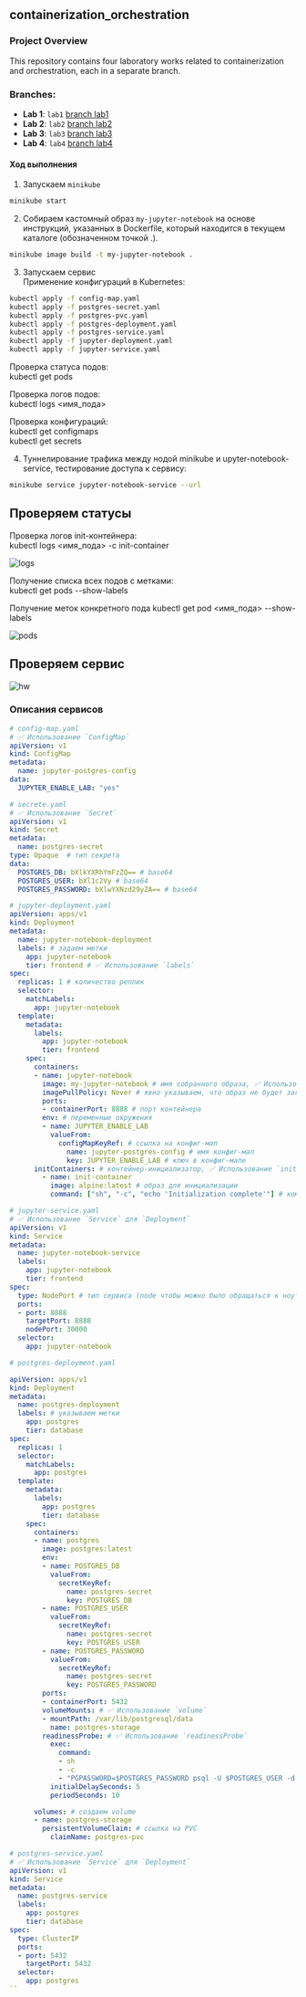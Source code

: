 ## containerization_orchestration

### Project Overview

This repository contains four laboratory works related to containerization and orchestration, each in a separate branch.

### Branches:

- **Lab 1**: `lab1` [branch lab1 ](https://github.com/alexiv-tn65/containerization_orchestration/tree/lab1)
- **Lab 2**: `lab2` [branch lab2 ](https://github.com/alexiv-tn65/containerization_orchestration/tree/lab2)
- **Lab 3**: `lab3` [branch lab3 ](https://github.com/alexiv-tn65/containerization_orchestration/tree/lab3)
- **Lab 4**: `lab4` [branch lab4 ](https://github.com/alexiv-tn65/containerization_orchestration/tree/lab4)

#### Ход выполнения

1. Запускаем `minikube`

```bash
minikube start
```

2. Собираем кастомный образ `my-jupyter-notebook` на основе инструкций, указанных в Dockerfile, который находится в текущем каталоге (обозначенном точкой .).

```bash
minikube image build -t my-jupyter-notebook .
```

3. Запускаем сервис  
Применение конфигураций в Kubernetes:   

```bash
kubectl apply -f config-map.yaml
kubectl apply -f postgres-secret.yaml
kubectl apply -f postgres-pvc.yaml
kubectl apply -f postgres-deployment.yaml
kubectl apply -f postgres-service.yaml
kubectl apply -f jupyter-deployment.yaml
kubectl apply -f jupyter-service.yaml
```  

Проверка статуса подов:  
kubectl get pods  

Проверка логов подов:   
kubectl logs <имя_пода>  

Проверка конфигураций:    
kubectl get configmaps    
kubectl get secrets   

4. Туннелирование трафика между нодой minikube и upyter-notebook-service, тестирование доступа к сервису:  

```bash
minikube service jupyter-notebook-service --url 
```


## Проверяем статусы   


Проверка логов init-контейнера:    
kubectl logs <имя_пода> -c init-container   


![logs](img/get_logs.png)   

Получение списка всех подов с метками:    
kubectl get pods --show-labels    

Получение меток конкретного пода
kubectl get pod <имя_пода> --show-labels

![pods](img/get_pods.png)

## Проверяем сервис

![hw](img/hallo_world.png)

<!-- ## полный листинк команд для запуска

```bash
minikube start
minikube image build -t my-jupyter-notebook .
kubectl apply -f configmap.yaml
kubectl apply -f secret.yaml
kubectl apply -f init-deployment.yaml
kubectl apply -f postgres-deployment.yaml
kubectl apply -f app-deployment.yaml
kubectl apply -f service.yaml
``` -->

### Описания сервисов

```yaml
# config-map.yaml
# ✅ Использование `ConfigMap`
apiVersion: v1
kind: ConfigMap
metadata:
  name: jupyter-postgres-config
data:
  JUPYTER_ENABLE_LAB: "yes"
```

```yaml
# secrete.yaml
# ✅ Использование `Secret`
apiVersion: v1
kind: Secret
metadata:
  name: postgres-secret
type: Opaque  # тип секрета
data:
  POSTGRES_DB: bXlkYXRhYmFzZQ== # base64
  POSTGRES_USER: bXl1c2Vy # base64
  POSTGRES_PASSWORD: bXlwYXNzd29yZA== # base64
```

```yaml
# jupyter-deployment.yaml
apiVersion: apps/v1
kind: Deployment
metadata:
  name: jupyter-notebook-deployment
  labels: # задаем метки
    app: jupyter-notebook
    tier: frontend # ✅ Использование `labels`
spec:
  replicas: 1 # количество реплик
  selector:
    matchLabels:
      app: jupyter-notebook
  template:
    metadata:
      labels:
        app: jupyter-notebook
        tier: frontend
    spec:
      containers:
      - name: jupyter-notebook
        image: my-jupyter-notebook # имя собранного образа, ✅ Использование кастомного образа (`my-jupyter-notebook`)
        imagePullPolicy: Never # явно указываем, что образ не будет загружаться из реестра
        ports:
        - containerPort: 8888 # порт контейнера
        env: # переменные окружения
        - name: JUPYTER_ENABLE_LAB
          valueFrom:
            configMapKeyRef: # ссылка на конфиг-мап
              name: jupyter-postgres-config # имя конфиг-мап
              key: JUPYTER_ENABLE_LAB # ключ в конфиг-мапе
      initContainers: # контейнер-инициализатор, ✅ Использование `initContainers`
        - name: init-container
          image: alpine:latest # образ для инициализации
          command: ["sh", "-c", "echo 'Initialization complete'"] # команда для инициализации
```

```yaml
# jupyter-service.yaml
# ✅ Использование `Service` для `Deployment`
apiVersion: v1
kind: Service
metadata:
  name: jupyter-notebook-service 
  labels:
    app: jupyter-notebook  
    tier: frontend
spec:
  type: NodePort # тип сервиса (node чтобы можно было обращаться к ноутбуку)
  ports:
  - port: 8888 
    targetPort: 8888 
    nodePort: 30000
  selector:
    app: jupyter-notebook 
```

```yaml
# postgres-deployment.yaml

apiVersion: apps/v1
kind: Deployment
metadata:
  name: postgres-deployment
  labels: # указываем метки
    app: postgres
    tier: database
spec:
  replicas: 1
  selector:
    matchLabels:
      app: postgres
  template:
    metadata:
      labels:
        app: postgres
        tier: database
    spec:
      containers:
      - name: postgres
        image: postgres:latest
        env:
        - name: POSTGRES_DB
          valueFrom:
            secretKeyRef:
              name: postgres-secret
              key: POSTGRES_DB
        - name: POSTGRES_USER
          valueFrom:
            secretKeyRef:
              name: postgres-secret
              key: POSTGRES_USER
        - name: POSTGRES_PASSWORD
          valueFrom:
            secretKeyRef:
              name: postgres-secret
              key: POSTGRES_PASSWORD
        ports:
        - containerPort: 5432
        volumeMounts: # ✅ Использование `volume`
        - mountPath: /var/lib/postgresql/data
          name: postgres-storage
        readinessProbe: # ✅ Использование `readinessProbe`
          exec:
            command:
            - sh
            - -c
            - "PGPASSWORD=$POSTGRES_PASSWORD psql -U $POSTGRES_USER -d $POSTGRES_DB -c 'SELECT 1;'"
          initialDelaySeconds: 5
          periodSeconds: 10

      volumes: # создаем volume
      - name: postgres-storage
        persistentVolumeClaim: # ссылка на PVC
          claimName: postgres-pvc
```

```yaml
# postgres-service.yaml
# ✅ Использование `Service` для `Deployment`
apiVersion: v1
kind: Service
metadata:
  name: postgres-service
  labels:
    app: postgres
    tier: database
spec:
  type: ClusterIP
  ports:
  - port: 5432
    targetPort: 5432
  selector:
    app: postgres
``
